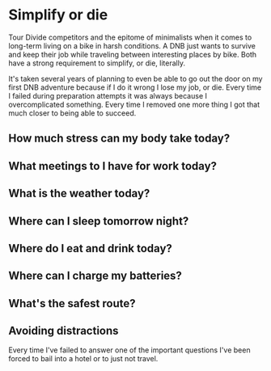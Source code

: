 # Simplify or die

Tour Divide competitors and the epitome of minimalists when it comes to long-term living on a bike in harsh conditions. A DNB just wants to survive and keep their job while traveling between interesting places by bike. Both have a strong requirement to simplify, or die, literally.

It's taken several years of planning to even be able to go out the door on my first DNB adventure because if I do it wrong I lose my job, or die. Every time I failed during preparation attempts it was always because I overcomplicated something. Every time I removed one more thing I got that much closer to being able to succeed.

## How much stress can my body take today?

## What meetings to I have for work today?

## What is the weather today?

## Where can I sleep tomorrow night?

## Where do I eat and drink today?

## Where can I charge my batteries?

## What's the safest route?

## Avoiding distractions

Every time I've failed to answer one of the important questions I've been forced to bail into a hotel or to just not travel.

